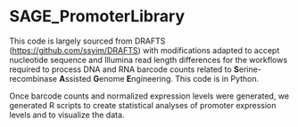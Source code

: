 # SAGE_PromoterLibrary
This code is largely sourced from DRAFTS (https://github.com/ssyim/DRAFTS) with modifications adapted to accept nucleotide sequence and Illumina read length differences for the workflows required to process DNA and RNA barcode counts related to **S**erine-recombinase **A**ssisted **G**enome **E**ngineering. This code is in Python.

Once barcode counts and normalized expression levels were generated, we generated R scripts to create statistical analyses of promoter expression levels and to visualize the data.
